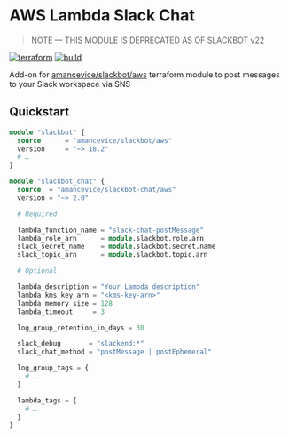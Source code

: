 # AWS Lambda Slack Chat

> NOTE — THIS MODULE IS DEPRECATED AS OF SLACKBOT v22

[![terraform](https://img.shields.io/github/v/tag/amancevice/terraform-aws-slackbot-chat?color=62f&label=version&logo=terraform&style=flat-square)](https://registry.terraform.io/modules/amancevice/serverless-pypi/aws)
[![build](https://img.shields.io/github/workflow/status/amancevice/terraform-aws-slackbot-chat/Test?logo=github&style=flat-square)](https://github.com/amancevice/terraform-aws-slackbot-chat/actions)

Add-on for [amancevice/slackbot/aws](https://github.com/amancevice/terraform-aws-slackbot) terraform module to post messages to your Slack workspace via SNS

## Quickstart

```terraform
module "slackbot" {
  source      = "amancevice/slackbot/aws"
  version     = "~> 18.2"
  # …
}

module "slackbot_chat" {
  source  = "amancevice/slackbot-chat/aws"
  version = "~> 2.0"

  # Required

  lambda_function_name = "slack-chat-postMessage"
  lambda_role_arn      = module.slackbot.role.arn
  slack_secret_name    = module.slackbot.secret.name
  slack_topic_arn      = module.slackbot.topic.arn

  # Optional

  lambda_description = "Your Lambda description"
  lambda_kms_key_arn = "<kms-key-arn>"
  lambda_memory_size = 128
  lambda_timeout     = 3

  log_group_retention_in_days = 30

  slack_debug       = "slackend:*"
  slack_chat_method = "postMessage | postEphemeral"

  log_group_tags = {
    # …
  }

  lambda_tags = {
    # …
  }
}
```
